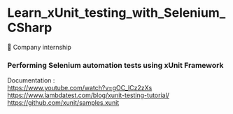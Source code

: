 # Learn_xUnit_testing_with_Selenium_CSharp
🚀 Company internship

<h3>Performing Selenium automation tests using xUnit Framework</h2>

Documentation : <br>
https://www.youtube.com/watch?v=gOC_lCz2zXs <br>
https://www.lambdatest.com/blog/xunit-testing-tutorial/ <br>
https://github.com/xunit/samples.xunit

